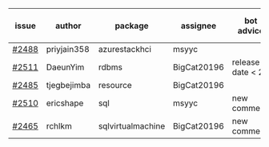 | issue | author | package | assignee | bot advice | created date of issue | target release date | date from target |
| ------ | ------ | ------ | ------ | ------ | ------ | ------ | :-----: |
| [#2488](https://github.com/Azure/sdk-release-request/issues/2488) | priyjain358 | azurestackhci | msyyc |   | 02-25 | 03-14 |   |
| [#2511](https://github.com/Azure/sdk-release-request/issues/2511) | DaeunYim | rdbms | BigCat20196 |   release date < 2 ! <br> | 03-03 | 03-07 | 2 |
| [#2485](https://github.com/Azure/sdk-release-request/issues/2485) | tjegbejimba | resource | BigCat20196 |   | 02-24 | 03-01 |   |
| [#2510](https://github.com/Azure/sdk-release-request/issues/2510) | ericshape | sql | msyyc | new comment.  <br> | 03-03 | 03-09 |   |
| [#2465](https://github.com/Azure/sdk-release-request/issues/2465) | rchlkm | sqlvirtualmachine | BigCat20196 | new comment.  <br> | 02-18 | 02-28 |   |
